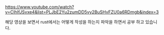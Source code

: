 https://www.youtube.com/watch?v=CIhlfJSvxe4&list=PLJbE2Yu2zumDD5vy2BuSHvFZU0a6RDmgb&index=3

해당 영상을 보면서 rust에서는 어떻게 작성을 하는지 파악을 하면서 공부 하고 있습니다.
